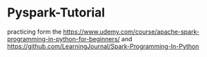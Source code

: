 # Pyspark-Tutorial
practicing form the https://www.udemy.com/course/apache-spark-programming-in-python-for-beginners/ and https://github.com/LearningJournal/Spark-Programming-In-Python
